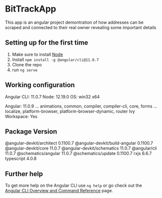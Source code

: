 # BitTrackApp

This app is an angular project demontration of how addresses can be scraped and connected to their real owner revealing some important details

## Setting up for the first time
1) Make sure to install [Node](https://nodejs.org/en/download/)
2) Install `npm install -g @angular/cli@11.0.7`
3) Clone the repo
4) run `ng serve`


## Working configuration
Angular CLI: 11.0.7
Node: 12.19.0
OS: win32 x64

Angular: 11.0.9
... animations, common, compiler, compiler-cli, core, forms
... localize, platform-browser, platform-browser-dynamic, router
Ivy Workspace: Yes

Package                         Version
---------------------------------------------------------
@angular-devkit/architect       0.1100.7
@angular-devkit/build-angular   0.1100.7
@angular-devkit/core            11.0.7
@angular-devkit/schematics      11.0.7
@angular/cli                    11.0.7
@schematics/angular             11.0.7
@schematics/update              0.1100.7
rxjs                            6.6.7
typescript                      4.0.8

## Further help

To get more help on the Angular CLI use `ng help` or go check out the [Angular CLI Overview and Command Reference](https://angular.io/cli) page.
